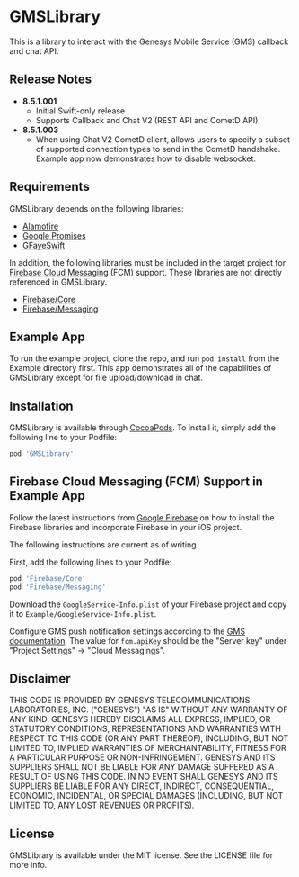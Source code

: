 # GMSLibrary

This is a library to interact with the Genesys Mobile Service (GMS) callback and chat API. 

## Release Notes

 * **8.5.1.001**
    * Initial Swift-only release
    * Supports Callback and Chat V2 (REST API and CometD API)  
 * **8.5.1.003**
    * When using Chat V2 CometD client, allows users to specify a subset of supported connection types to send in the CometD handshake. Example app now demonstrates how to disable websocket.

## Requirements

GMSLibrary depends on the following libraries: 

 * [Alamofire](https://github.com/Alamofire/Alamofire)
 * [Google Promises](https://github.com/google/promises)
 * [GFayeSwift](https://github.com/ckpwong/GFayeSwift)

In addition, the following libraries must be included in the target project for 
[Firebase Cloud Messaging](https://firebase.google.com/) 
(FCM) support.  These libraries are not directly referenced in GMSLibrary.

 * [Firebase/Core](https://github.com/firebase/firebase-ios-sdk)
 * [Firebase/Messaging](https://github.com/firebase/firebase-ios-sdk)
 
## Example App

To run the example project, clone the repo, and run `pod install` from the Example directory first.  This app demonstrates all of the capabilities of GMSLibrary except for file upload/download in chat.


## Installation

GMSLibrary is available through [CocoaPods](https://cocoapods.org). To install
it, simply add the following line to your Podfile:

```ruby
pod 'GMSLibrary'
```

## Firebase Cloud Messaging (FCM) Support in Example App

Follow the latest instructions from [Google Firebase](https://firebase.google.com/) on how to install the Firebase libraries and
incorporate Firebase in your iOS project.

The following instructions are current as of writing.

First, add the following lines to your Podfile:

```ruby
pod 'Firebase/Core'
pod 'Firebase/Messaging'
```

Download the `GoogleService-Info.plist` of your Firebase project and copy it to `Example/GoogleService-Info.plist`.

Configure GMS push notification settings according to the 
[GMS documentation](https://docs.genesys.com/Documentation/GMS/8.5.1/API/PushNotificationService#fcm).  The value for
`fcm.apiKey` should be the "Server key" under "Project Settings" -> "Cloud Messagings".

## Disclaimer

THIS CODE IS PROVIDED BY GENESYS TELECOMMUNICATIONS LABORATORIES, INC. ("GENESYS") "AS IS" WITHOUT ANY WARRANTY OF ANY KIND. GENESYS HEREBY DISCLAIMS ALL EXPRESS, IMPLIED, OR STATUTORY CONDITIONS, REPRESENTATIONS AND WARRANTIES WITH RESPECT TO THIS CODE (OR ANY PART THEREOF), INCLUDING, BUT NOT LIMITED TO, IMPLIED WARRANTIES OF MERCHANTABILITY, FITNESS FOR A PARTICULAR PURPOSE OR NON-INFRINGEMENT. GENESYS AND ITS SUPPLIERS SHALL NOT BE LIABLE FOR ANY DAMAGE SUFFERED AS A RESULT OF USING THIS CODE. IN NO EVENT SHALL GENESYS AND ITS SUPPLIERS BE LIABLE FOR ANY DIRECT, INDIRECT, CONSEQUENTIAL, ECONOMIC, INCIDENTAL, OR SPECIAL DAMAGES (INCLUDING, BUT NOT LIMITED TO, ANY LOST REVENUES OR PROFITS).

## License

GMSLibrary is available under the MIT license. See the LICENSE file for more info.
